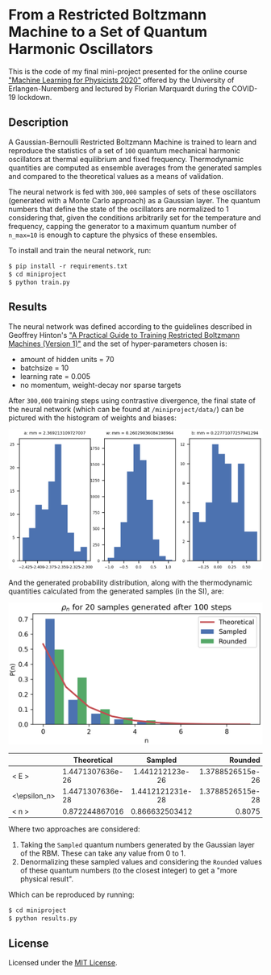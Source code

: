 # From a Restricted Boltzmann Machine to a Set of Quantum Harmonic Oscillators

This is the code of my final mini-project presented for the online course ["Machine Learning for Physicists 2020"](https://pad.gwdg.de/s/HJtiTE__U) offered by the University of Erlangen-Nuremberg and lectured by Florian Marquardt during the COVID-19 lockdown.

## Description

A Gaussian-Bernoulli Restricted Boltzmann Machine is trained to learn and reproduce the statistics of a set of `100` quantum mechanical harmonic oscillators at thermal equilibrium and fixed frequency. Thermodynamic quantities are computed as ensemble averages from the generated samples and compared to the theoretical values as a means of validation.

The neural network is fed with `300,000` samples of sets of these oscillators (generated with a Monte Carlo approach) as a Gaussian layer. The quantum numbers that define the state of the oscillators are normalized to 1 considering that, given the conditions arbitrarily set for the temperature and frequency, capping the generator to a maximum quantum number of `n_max=10` is enough to capture the physics of these ensembles.

To install and train the neural network, run:

```
$ pip install -r requirements.txt
$ cd miniproject
$ python train.py
```

## Results

The neural network was defined according to the guidelines described in Geoffrey Hinton's ["A Practical Guide to Training Restricted Boltzmann Machines (Version 1)"](https://www.cs.toronto.edu/~hinton/absps/guideTR.pdf) and the set of hyper-parameters chosen is:

* amount of hidden units = 70
* batchsize = 10
* learning rate = 0.005
* no momentum, weight-decay nor sparse targets

After `300,000` training steps using contrastive divergence, the final state of the neural network (which can be found at `/miniproject/data/`) can be pictured with the histogram of weights and biases:

![Final state](./doc/final.png)

And the generated probability distribution, along with the thermodynamic quantities calculated from the generated samples (in the SI), are:

![Generated sample](./doc/pn.png)



|  | Theoretical   | Sampled  |  Rounded  |
| ------ | ------- |:-------------:| -----:|
| < E > | 1.4471307636e-26 | 1.441212123e-26 | 1.3788526515e-26 |
| <\epsilon_n> | 1.4471307636e-28 | 1.4412121231e-28 | 1.3788526515e-28 |
| < n > | 0.872244867016 | 0.866632503412 | 0.8075 |



Where two approaches are considered:

1. Taking the `Sampled` quantum numbers generated by the Gaussian layer of the RBM. These can take any value from 0 to 1.
2. Denormalizing these sampled values and considering the `Rounded` values of these quantum numbers (to the closest integer) to get a "more physical result".

Which can be reproduced by running:

```
$ cd miniproject
$ python results.py
```

## License

Licensed under the [MIT License](https://github.com/peguerosdc/ml4phy-quantum-oscillators/blob/master/LICENSE).
